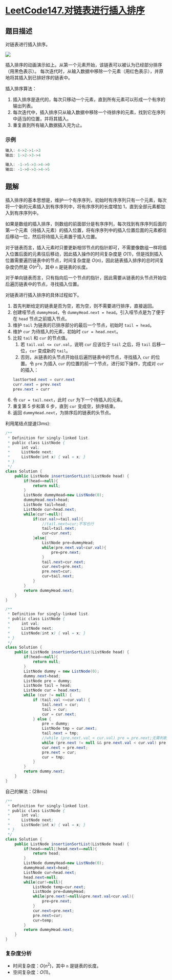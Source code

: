 # [LeetCode147.对链表进行插入排序](https://leetcode-cn.com/problems/insertion-sort-list/)
## 题目描述
对链表进行插入排序。

![](https://picgp.oss-cn-beijing.aliyuncs.com/img/20200717153724.gif)

插入排序的动画演示如上。从第一个元素开始，该链表可以被认为已经部分排序（用黑色表示）。
每次迭代时，从输入数据中移除一个元素（用红色表示），并原地将其插入到已排好序的链表中。

插入排序算法：
1. 插入排序是迭代的，每次只移动一个元素，直到所有元素可以形成一个有序的输出列表。
2. 每次迭代中，插入排序只从输入数据中移除一个待排序的元素，找到它在序列中适当的位置，并将其插入。
3. 重复直到所有输入数据插入完为止。

### 示例
```java
输入: 4->2->1->3
输出: 1->2->3->4

输入: -1->5->3->4->0
输出: -1->0->3->4->5
```

## 题解
插入排序的基本思想是，维护一个有序序列，初始时有序序列只有一个元素，每次将一个新的元素插入到有序序列中，将有序序列的长度增加 1，直到全部元素都加入到有序序列中。

如果是数组的插入排序，则数组的前面部分是有序序列，每次找到有序序列后面的第一个元素（待插入元素）的插入位置，将有序序列中的插入位置后面的元素都往后移动一位，然后将待插入元素置于插入位置。

对于链表而言，插入元素时只要更新相邻节点的指针即可，不需要像数组一样将插入位置后面的元素往后移动，因此插入操作的时间复杂度是 $O(1)$，但是找到插入位置需要遍历链表中的节点，时间复杂度是 $O(n)$，因此链表插入排序的总时间复杂度仍然是 $O(n^2)$，其中 `n` 是链表的长度。

对于单向链表而言，只有指向后一个节点的指针，因此需要从链表的头节点开始往后遍历链表中的节点，寻找插入位置。

对链表进行插入排序的具体过程如下。

1. 首先判断给定的链表是否为空，若为空，则不需要进行排序，直接返回。
2. 创建哑节点 `dummyHead`，令 `dummyHead.next = head`。引入哑节点是为了便于在 `head` 节点之前插入节点。
3. 维护 `tail` 为链表的已排序部分的最后一个节点，初始时 `tail = head`。
4. 维护 `cur` 为待插入的元素，初始时 `cur = head.next`。
5. 比较 `tail` 和 `cur` 的节点值。
   1. 若 `tail.val <= cur.val`，说明 `cur` 应该位于 `tail` 之后，将 `tail` 后移一位，`cur` 变成新的 `tail`。
   2. 否则，从链表的头节点开始往后遍历链表中的节点，寻找插入 `cur` 的位置。令 `pre` 为插入 `cur` 的位置的前一个节点，进行如下操作，完成对 `cur` 的插入：
   ```java
   lastSorted.next = curr.next
   curr.next = prev.next 
   prev.next = curr
   ```
6. 令 `cur = tail.next`，此时 `cur` 为下一个待插入的元素。
7. 重复第 5 步和第 6 步，直到 `cur` 变成空，排序结束。
8. 返回 `dummyHead.next`，为排序后的链表的头节点。

利用尾结点提速(3ms):
```java
/**
 * Definition for singly-linked list.
 * public class ListNode {
 *     int val;
 *     ListNode next;
 *     ListNode(int x) { val = x; }
 * }
 */
class Solution {
    public ListNode insertionSortList(ListNode head) {
        if(head==null){
            return null;
        }
        ListNode dummyHead=new ListNode(0);
        dummyHead.next=head;
        ListNode tail=head;
        ListNode cur=head.next;
        while(cur!=null){
            if(cur.val>=tail.val){
                //tail.next=cur;不写也行
                tail=tail.next;
                cur=cur.next;
            }else{
                ListNode pre=dummyHead;
                while(pre.next.val<cur.val){
                    pre=pre.next;
                }
                tail.next=cur.next;
                cur.next=pre.next;
                pre.next=cur;
                cur=tail.next;
            }
        }
        return dummyHead.next;
    }
}
```
```java
/**
 * Definition for singly-linked list.
 * public class ListNode {
 *     int val;
 *     ListNode next;
 *     ListNode(int x) { val = x; }
 * }
 */
class Solution {
    public ListNode insertionSortList(ListNode head) {
        if(head==null){
            return null;
        }
        ListNode dummy = new ListNode(0);
        dummy.next=head;
        ListNode pre = dummy;
        ListNode tail = head;
        ListNode cur = head.next;
        while (cur != null) {
            if (tail.val <=cur.val) {
                tail.next = cur;
                tail = cur;
                cur = cur.next;
            } else {
                pre = dummy;
                ListNode tmp = cur.next;
                tail.next = tmp;
                //while (pre.next.val < cur.val) pre = pre.next;无需判断是否为空也行
                while (pre.next != null && pre.next.val < cur.val) pre = pre.next;
                cur.next = pre.next;
                pre.next = cur;
                cur = tmp;
            }
        }
        return dummy.next;
    }
}
```
自己的解法：(28ms)
```java
/**
 * Definition for singly-linked list.
 * public class ListNode {
 *     int val;
 *     ListNode next;
 *     ListNode(int x) { val = x; }
 * }
 */
class Solution {
    public ListNode insertionSortList(ListNode head) {
        if(head==null||head.next==null){
            return head;
        }
        ListNode dummyHead=new ListNode(0);
        dummyHead.next=head;
        ListNode cur=head.next;
        head.next=null;
        while(cur!=null){
            ListNode temp=cur.next;
            ListNode pre=dummyHead;
            while(pre.next!=null&&pre.next.val<cur.val){
                pre=pre.next;
            }
            cur.next=pre.next;
            pre.next=cur;
            cur=temp;
        }
        return dummyHead.next;
    }
}
```
### 复杂度分析
- 时间复杂度：$O(n^2)$，其中 `n` 是链表的长度。
- 空间复杂度：$O(1)$。


